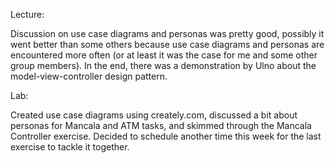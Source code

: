 Lecture:

Discussion on use case diagrams and personas was pretty good, possibly it went better than some others because
use case diagrams and personas are encountered more often (or at least it was the case for me and some
other group members). In the end, there was a demonstration by Ulno about the model-view-controller design pattern.

Lab:

Created use case diagrams using creately.com, discussed a bit about personas for Mancala and ATM
tasks, and skimmed through the Mancala Controller exercise. Decided to schedule another time this week
for the last exercise to tackle it together.